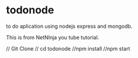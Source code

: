 # todonode
to do aplication using nodejs express and mongodb. 

This is from NetNInja you tube tutorial.

// Git Clone 
// cd todonode
//npm install
//npm start
